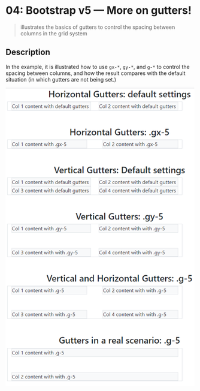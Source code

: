 # 04: Bootstrap v5 &mdash; More on gutters!
> illustrates the basics of gutters to control the spacing between columns in the grid system

## Description

In the example, it is illustrated how to use `gx-*`, `gy-*`, and `g-*` to control the spacing between columns, and how the result compares with the default situation (in which gutters are not being set.)

![Gutters](docs/images/gutters.png)